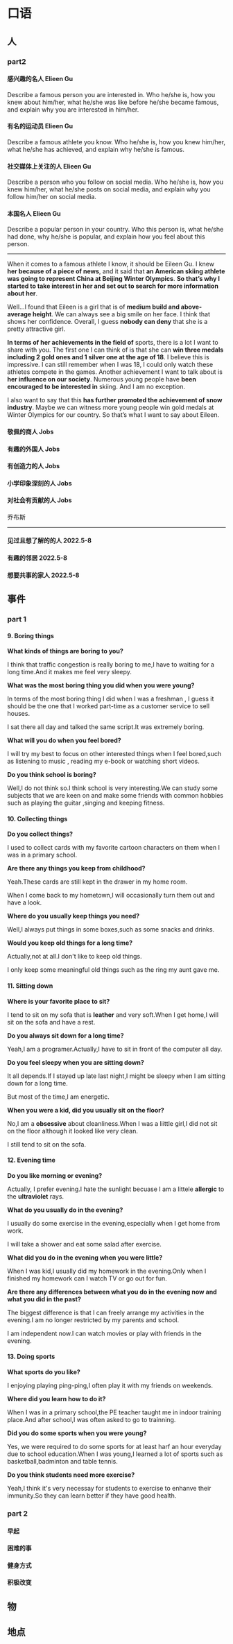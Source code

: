 # 口语

## 人

### part2

#### 感兴趣的名人 Elieen Gu

Describe a famous person you are interested in. Who he/she is, how you knew about him/her, what he/she was like before he/she became famous, and explain why you are interested in him/her.

#### 有名的运动员 Elieen Gu

Describe a famous athlete you know. Who he/she is, how you knew him/her, what he/she has achieved, and explain why he/she is famous.

#### 社交媒体上关注的人 Elieen Gu

Describe a person who you follow on social media. Who he/she is, how you knew him/her, what he/she posts on social media, and explain why you follow him/her on social media.

#### 本国名人  Elieen Gu

Describe a popular person in your country. Who this person is, what he/she had done, why he/she is popular, and explain how you feel about this person.

---

When it comes to a famous athlete I know, it should be Eileen Gu.
I knew **her because of a piece of news**, and it said that **an American skiing athlete was going to represent China at Beijing Winter Olympics**. **So that’s why I started to take interest in her and set out to search for more information about her**.

Well…I found that Eileen is a girl that is of **medium build and above-average height**. We can always see a big smile on her face. I think that shows her confidence. Overall, I guess **nobody can deny** that she is a pretty attractive girl.

**In terms of her achievements in the field of** sports, there is a lot I want to share with you. The first one I can think of is that she can **win three medals including 2 gold ones and 1 silver one at the age of 18**. I believe this is impressive. I can still remember when I was 18, I could only watch these athletes compete in the games. Another achievement I want to talk about is **her influence on our society**. Numerous young people have **been encouraged to be interested in** skiing. And I am no exception.

I also want to say that this **has further promoted the achievement of snow industry**. Maybe we can witness more young people win gold medals at Winter Olympics for our country. So that’s what I want to say about Eileen.

#### 敬佩的商人 Jobs

#### 有趣的外国人 Jobs

#### 有创造力的人 Jobs

#### 小学印象深刻的人 Jobs

#### 对社会有贡献的人 Jobs

乔布斯

-----

#### 见过且想了解的的人 2022.5-8

#### 有趣的邻居 2022.5-8

#### 想要共事的家人 2022.5-8

## 事件

### part 1

#### 9. Boring things

**What kinds of things are boring to you?**

 I think that traffic congestion is really boring to me,I have to waiting for a long time.And it makes me feel very sleepy.



**What was the most boring thing you did when you were young?**

In terms of the most boring thing I did when I was a freshman , I guess it should be the one that I worked part-time as a customer service to sell houses.

I sat there all day and talked the same script.It was extremely boring.



**What will you do when you feel bored?**

I will try my best to focus on other interested things when I feel bored,such as listening to music , reading my e-book or watching short videos.



**Do you think school is boring?**

Well,I do not think so.I think school is very interesting.We can study some subjects that we are keen on and make some friends with common hobbies such as playing the guitar ,singing and keeping fitness.

#### 10. Collecting things

**Do you collect things?**

I used to collect cards with my favorite cartoon characters on them when I was in a primary school.

**Are there any things you keep from childhood?**

Yeah.These cards are still kept in the drawer in my home room.

When I come back to my hometown,I will occasionally turn them out and have a look.

**Where do you usually keep things you need?**

 Well,I always put things in some boxes,such as some snacks and drinks.

**Would you keep old things for a long time?**

 Actually,not at all.I don't like to keep old things.

I only keep some meaningful old things such as the ring my aunt gave me.

#### 11. **Sitting down**

**Where is your favorite place to sit?**

I tend to sit on my sofa that is **leather** and very soft.When I get home,I will sit on the sofa and have a rest.

**Do you always sit down for a long time?**

 Yeah,I am a programer.Actually,I have to sit in front of the computer all day.

**Do you feel sleepy when you are sitting down?**

 It all depends.If I stayed up late last night,I might be sleepy when I am sitting down for a long time.

But most of the time,I am energetic.

**When you were a kid, did you usually sit on the floor?**

 No,I am a **obsessive** about cleanliness.When I was a liittle girl,I did not sit on the floor although it looked like very clean. 

I still tend to sit on the sofa.

#### 12. **Evening time**

**Do you like morning or evening?**

Actually, I prefer evening.I hate the sunlight becuase I am a littele **allergic** to the **ultraviolet** rays.

**What do you usually do in the evening?**

 I usually do some exercise in the evening,especially when I get home from work.

I will take a shower and eat some salad after exercise.

**What did you do in the evening when you were little?**

 When I was kid,I usually did my homework in the evening.Only when I finished my homework can I watch TV or go out for fun.

**Are there any differences between what you do in the evening now and what you did in the past?**

 The biggest difference is that I can freely arrange my activities in the evening.I am no longer restricted by my parents and school.

I am independent now.I can watch movies or play with friends in the evening.

#### 13.  **Doing sports**

**What sports do you like?**

I enjoying playing ping-ping,I often play it with my friends on weekends.

**Where did you learn how to do it?**

When I was in a primary school,the  PE teacher taught me in indoor training place.And after school,I was often asked to go to trainning.

**Did you do some sports when you were young?**

 Yes, we were required to do some sports for at least harf an hour everyday due to school education.When I was young,I learned a lot of sports such as basketball,badminton and table tennis.

**Do you think students need more exercise?**

Yeah,I think it's very necessay for students to exercise to enhanve their immunity.So they can learn better if they have good health.

### part 2

#### 早起

#### 困难的事

#### 健身方式

#### 积极改变



## 物



## 地点

